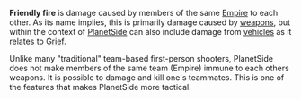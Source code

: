 **Friendly fire** is damage caused by members of the same [Empire](Empire.md) to
each other. As its name implies, this is primarily damage caused by
[weapons](../weapons/Weapon.md), but within the context of
[PlanetSide](../PlanetSide.md) can also include damage from
[vehicles](../vehicles/index.md) as it relates to [Grief](Grief_points.md).

Unlike many "traditional" team-based first-person shooters, PlanetSide does not
make members of the same team (Empire) immune to each others weapons. It is
possible to damage and kill one's teammates. This is one of the features that
makes PlanetSide more tactical.
